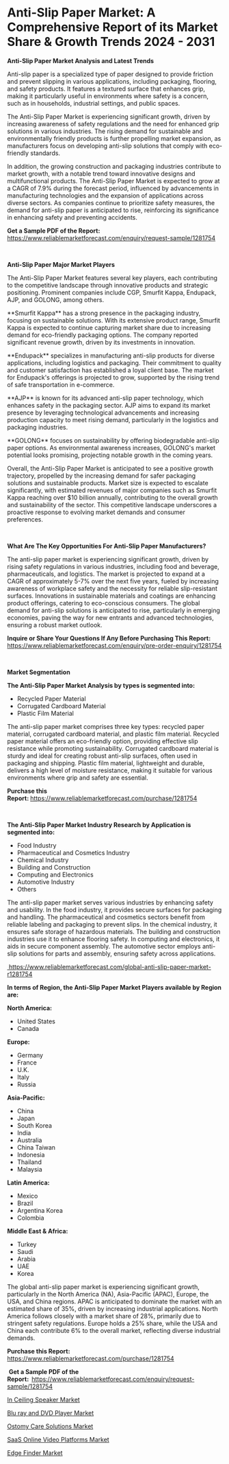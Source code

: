 <p><h1>Anti-Slip Paper Market: A Comprehensive Report of its Market Share & Growth Trends 2024 - 2031</h1></p><p><strong>Anti-Slip Paper Market Analysis and Latest Trends</strong></p>
<p><p>Anti-slip paper is a specialized type of paper designed to provide friction and prevent slipping in various applications, including packaging, flooring, and safety products. It features a textured surface that enhances grip, making it particularly useful in environments where safety is a concern, such as in households, industrial settings, and public spaces.</p><p>The Anti-Slip Paper Market is experiencing significant growth, driven by increasing awareness of safety regulations and the need for enhanced grip solutions in various industries. The rising demand for sustainable and environmentally friendly products is further propelling market expansion, as manufacturers focus on developing anti-slip solutions that comply with eco-friendly standards.</p><p>In addition, the growing construction and packaging industries contribute to market growth, with a notable trend toward innovative designs and multifunctional products. The Anti-Slip Paper Market is expected to grow at a CAGR of 7.9% during the forecast period, influenced by advancements in manufacturing technologies and the expansion of applications across diverse sectors. As companies continue to prioritize safety measures, the demand for anti-slip paper is anticipated to rise, reinforcing its significance in enhancing safety and preventing accidents.</p></p>
<p><strong>Get a Sample PDF of the Report:&nbsp;</strong> <a href="https://www.reliablemarketforecast.com/enquiry/request-sample/1281754?utm_campaign=1129&utm_medium=2&utm_source=Github&utm_content=ia&utm_term=30092024&utm_id=anti-slip-paper">https://www.reliablemarketforecast.com/enquiry/request-sample/1281754</a></p>
<p>&nbsp;</p>
<p><strong>Anti-Slip Paper Major Market Players</strong></p>
<p><p>The Anti-Slip Paper Market features several key players, each contributing to the competitive landscape through innovative products and strategic positioning. Prominent companies include CGP, Smurfit Kappa, Endupack, AJP, and GOLONG, among others. </p><p>**Smurfit Kappa** has a strong presence in the packaging industry, focusing on sustainable solutions. With its extensive product range, Smurfit Kappa is expected to continue capturing market share due to increasing demand for eco-friendly packaging options. The company reported significant revenue growth, driven by its investments in innovation.</p><p>**Endupack** specializes in manufacturing anti-slip products for diverse applications, including logistics and packaging. Their commitment to quality and customer satisfaction has established a loyal client base. The market for Endupack's offerings is projected to grow, supported by the rising trend of safe transportation in e-commerce.</p><p>**AJP** is known for its advanced anti-slip paper technology, which enhances safety in the packaging sector. AJP aims to expand its market presence by leveraging technological advancements and increasing production capacity to meet rising demand, particularly in the logistics and packaging industries.</p><p>**GOLONG** focuses on sustainability by offering biodegradable anti-slip paper options. As environmental awareness increases, GOLONG's market potential looks promising, projecting notable growth in the coming years.</p><p>Overall, the Anti-Slip Paper Market is anticipated to see a positive growth trajectory, propelled by the increasing demand for safer packaging solutions and sustainable products. Market size is expected to escalate significantly, with estimated revenues of major companies such as Smurfit Kappa reaching over $10 billion annually, contributing to the overall growth and sustainability of the sector. This competitive landscape underscores a proactive response to evolving market demands and consumer preferences.</p></p>
<p>&nbsp;</p>
<p><strong>What Are The Key Opportunities For Anti-Slip Paper Manufacturers?</strong></p>
<p><p>The anti-slip paper market is experiencing significant growth, driven by rising safety regulations in various industries, including food and beverage, pharmaceuticals, and logistics. The market is projected to expand at a CAGR of approximately 5-7% over the next five years, fueled by increasing awareness of workplace safety and the necessity for reliable slip-resistant surfaces. Innovations in sustainable materials and coatings are enhancing product offerings, catering to eco-conscious consumers. The global demand for anti-slip solutions is anticipated to rise, particularly in emerging economies, paving the way for new entrants and advanced technologies, ensuring a robust market outlook.</p></p>
<p><strong>Inquire or Share Your Questions If Any Before Purchasing This Report:</strong> <a href="https://www.reliablemarketforecast.com/enquiry/pre-order-enquiry/1281754?utm_campaign=1129&utm_medium=2&utm_source=Github&utm_content=ia&utm_term=30092024&utm_id=anti-slip-paper">https://www.reliablemarketforecast.com/enquiry/pre-order-enquiry/1281754</a></p>
<p>&nbsp;</p>
<p><strong>Market Segmentation</strong></p>
<p><strong>The Anti-Slip Paper Market Analysis by types is segmented into:</strong></p>
<p><ul><li>Recycled Paper Material</li><li>Corrugated Cardboard Material</li><li>Plastic Film Material</li></ul></p>
<p><p>The anti-slip paper market comprises three key types: recycled paper material, corrugated cardboard material, and plastic film material. Recycled paper material offers an eco-friendly option, providing effective slip resistance while promoting sustainability. Corrugated cardboard material is sturdy and ideal for creating robust anti-slip surfaces, often used in packaging and shipping. Plastic film material, lightweight and durable, delivers a high level of moisture resistance, making it suitable for various environments where grip and safety are essential.</p></p>
<p><strong>Purchase this Report:&nbsp;</strong><a href="https://www.reliablemarketforecast.com/purchase/1281754?utm_campaign=1129&utm_medium=2&utm_source=Github&utm_content=ia&utm_term=30092024&utm_id=anti-slip-paper">https://www.reliablemarketforecast.com/purchase/1281754</a></p>
<p>&nbsp;</p>
<p><strong>The Anti-Slip Paper Market Industry Research by Application is segmented into:</strong></p>
<p><ul><li>Food Industry</li><li>Pharmaceutical and Cosmetics Industry</li><li>Chemical Industry</li><li>Building and Construction</li><li>Computing and Electronics</li><li>Automotive Industry</li><li>Others</li></ul></p>
<p><p>The anti-slip paper market serves various industries by enhancing safety and usability. In the food industry, it provides secure surfaces for packaging and handling. The pharmaceutical and cosmetics sectors benefit from reliable labeling and packaging to prevent slips. In the chemical industry, it ensures safe storage of hazardous materials. The building and construction industries use it to enhance flooring safety. In computing and electronics, it aids in secure component assembly. The automotive sector employs anti-slip solutions for parts and assembly, ensuring safety across applications.</p></p>
<p><a href="https://www.reliablemarketforecast.com/global-anti-slip-paper-market-r1281754?utm_campaign=1129&utm_medium=2&utm_source=Github&utm_content=ia&utm_term=30092024&utm_id=anti-slip-paper">&nbsp;https://www.reliablemarketforecast.com/global-anti-slip-paper-market-r1281754</a></p>
<p><strong>In terms of Region, the Anti-Slip Paper Market Players available by Region are:</strong></p>
<p>
    <p> <strong> North America: </strong>
        <ul>
            <li>United States</li>
            <li>Canada</li>
        </ul>
        </p> 
    <p> <strong> Europe: </strong>
        <ul>
            <li>Germany</li>
            <li>France</li>
            <li>U.K.</li>
            <li>Italy</li>
            <li>Russia</li>
        </ul>
        </p> 
    <p> <strong> Asia-Pacific: </strong>
        <ul>
            <li>China</li>
            <li>Japan</li>
            <li>South Korea</li>
            <li>India</li>
            <li>Australia</li>
            <li>China Taiwan</li>
            <li>Indonesia</li>
            <li>Thailand</li>
            <li>Malaysia</li>
        </ul>
        </p> 
    <p> <strong> Latin America: </strong>
        <ul>
            <li>Mexico</li>
            <li>Brazil</li>
            <li>Argentina Korea</li>
            <li>Colombia</li>
        </ul>
        </p> 
    <p> <strong> Middle East & Africa: </strong>
        <ul>
            <li>Turkey</li>
            <li>Saudi</li>
            <li>Arabia</li>
            <li>UAE</li>
            <li>Korea</li>
        </ul>
    </p>
    </p>
<p><p>The global anti-slip paper market is experiencing significant growth, particularly in the North America (NA), Asia-Pacific (APAC), Europe, the USA, and China regions. APAC is anticipated to dominate the market with an estimated share of 35%, driven by increasing industrial applications. North America follows closely with a market share of 28%, primarily due to stringent safety regulations. Europe holds a 25% share, while the USA and China each contribute 6% to the overall market, reflecting diverse industrial demands.</p></p>
<p><strong>Purchase this Report: </strong><a href="https://www.reliablemarketforecast.com/purchase/1281754?utm_campaign=1129&utm_medium=2&utm_source=Github&utm_content=ia&utm_term=30092024&utm_id=anti-slip-paper">https://www.reliablemarketforecast.com/purchase/1281754</a></p>
<p>&nbsp;<strong>Get a Sample PDF of the Report:&nbsp;&nbsp;</strong><a href="https://www.reliablemarketforecast.com/enquiry/request-sample/1281754?utm_campaign=1129&utm_medium=2&utm_source=Github&utm_content=ia&utm_term=30092024&utm_id=anti-slip-paper">https://www.reliablemarketforecast.com/enquiry/request-sample/1281754</a></p>
<p><strong></strong></p>
<p><p><a href="https://issuu.com/reportprime-2/docs/in-ceiling-speaker-market-size-2030_1af6764a2d06f3?utm_campaign=1129&utm_medium=2&utm_source=Github&utm_content=ia&utm_term=30092024&utm_id=anti-slip-paper">In Ceiling Speaker Market</a></p><p><a href="https://issuu.com/reportprime-2/docs/blu-ray-and-dvd-player-market-size-_f62f123049151a?utm_campaign=1129&utm_medium=2&utm_source=Github&utm_content=ia&utm_term=30092024&utm_id=anti-slip-paper">Blu ray and DVD Player Market</a></p><p><a href="https://github.com/denzelze5o/Market-Research-Report-List-1/blob/main/ostomy-care-solutions-market.md?utm_campaign=1129&utm_medium=2&utm_source=Github&utm_content=ia&utm_term=30092024&utm_id=anti-slip-paper">Ostomy Care Solutions Market</a></p><p><a href="https://github.com/SidorelaGurakuqi596/Market-Research-Report-List-1/blob/main/saas-online-video-platforms-market.md?utm_campaign=1129&utm_medium=2&utm_source=Github&utm_content=ia&utm_term=30092024&utm_id=anti-slip-paper">SaaS Online Video Platforms Market</a></p><p><a href="https://www.linkedin.com/pulse/global-edge-finder-market-opportunities-challenges2024-2031-4380e?utm_campaign=1129&utm_medium=2&utm_source=Github&utm_content=ia&utm_term=30092024&utm_id=anti-slip-paper">Edge Finder Market</a></p></p>